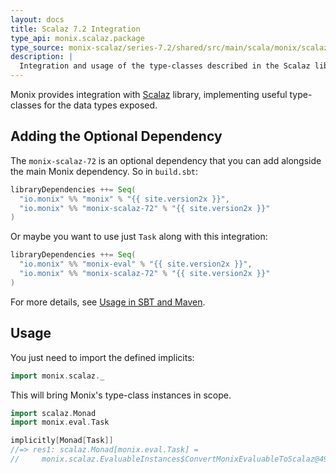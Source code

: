 ```yaml
---
layout: docs
title: Scalaz 7.2 Integration
type_api: monix.scalaz.package
type_source: monix-scalaz/series-7.2/shared/src/main/scala/monix/scalaz
description: |
  Integration and usage of the type-classes described in the Scalaz library, version 7.2.
---
```


Monix provides integration with [Scalaz](http://scalaz.org/) library,
implementing useful type-classes for the data types exposed.

## Adding the Optional Dependency

The `monix-scalaz-72` is an optional dependency that you can add alongside
the main Monix dependency. So in `build.sbt`:

```scala
libraryDependencies ++= Seq(
  "io.monix" %% "monix" % "{{ site.version2x }}",
  "io.monix" %% "monix-scalaz-72" % "{{ site.version2x }}"
)
```

Or maybe you want to use just `Task` along with this integration:

```scala
libraryDependencies ++= Seq(
  "io.monix" %% "monix-eval" % "{{ site.version2x }}",
  "io.monix" %% "monix-scalaz-72" % "{{ site.version2x }}"
)
```

For more details, see
[Usage in SBT and Maven](./usage.html#sub-project-monix-scalaz-72-optional).

## Usage

You just need to import the defined implicits:

```scala
import monix.scalaz._
```

This will bring Monix's type-class instances in scope.

```scala
import scalaz.Monad
import monix.eval.Task

implicitly[Monad[Task]]
//=> res1: scalaz.Monad[monix.eval.Task] = 
//     monix.scalaz.EvaluableInstances$ConvertMonixEvaluableToScalaz@49a2bc10
```
